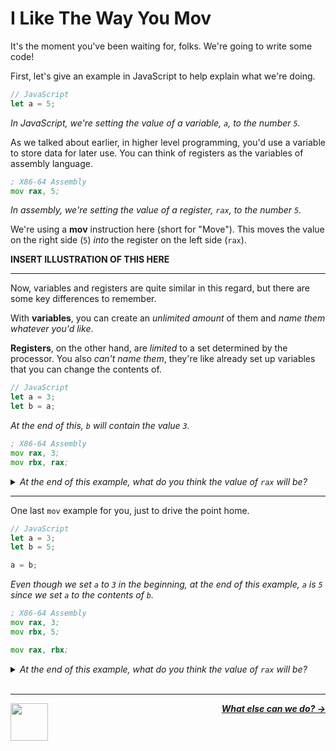 # I Like The Way You Mov

It's the moment you've been waiting for, folks. We're going to write some code!

First, let's give an example in JavaScript to help explain what we're doing.

```js
// JavaScript
let a = 5;
```

_In JavaScript, we're setting the value of a variable, `a`, to the number `5`._

As we talked about earlier, in higher level programming, you'd use a variable to store data for later use. You can think of registers as the variables of assembly language.

```asm
; X86-64 Assembly
mov rax, 5;
```
_In assembly, we're setting the value of a register, `rax`, to the number `5`._

We're using a **mov** instruction here (short for "Move"). This moves the value on the right side (`5`) _into_ the register on the left side (`rax`).

**INSERT ILLUSTRATION OF THIS HERE**

---

Now, variables and registers are quite similar in this regard, but there are some key differences to remember.

With **variables**, you can create an _unlimited amount_ of them and _name them whatever you'd like_.

**Registers**, on the other hand, are _limited_ to a set determined by the processor. You also _can't name them_, they're like already set up variables that you can change the contents of.

```js
// JavaScript
let a = 3;
let b = a;
```
_At the end of this, `b` will contain the value `3`._

```asm
; X86-64 Assembly
mov rax, 3;
mov rbx, rax;
```
<details>
<summary><i>At the end of this example, what do you think the value of <code>rax</code> will be?</i></summary>

<br />
<i>In our previous assembly example, we set the value of the <code>rax</code> register to a number. In this example, we set the value one register to the value of another register. At the end of this, <code>rbx</code> will contain the value <code>3</code>.</i>

</details>

---

One last `mov` example for you, just to drive the point home.

```js
// JavaScript
let a = 3;
let b = 5;

a = b;
```
_Even though we set `a` to `3` in the beginning, at the end of this example, `a` is `5` since we set `a` to the contents of `b`._

```asm
; X86-64 Assembly
mov rax, 3;
mov rbx, 5;

mov rax, rbx;
```

<details>
<summary><i>At the end of this example, what do you think the value of <code>rax</code> will be?</i></summary>

<br />
<i>Even though we set <code>rax</code> to <code>3</code> in the beginning, at the end of this example, <code>rax</code> is <code>5</code> since we set <code>rax</code> to the contents of <code>rbx</code>.</i>

</details>

<br />

---

<a href="/guide/writing-code/registers.md">
  <picture>
    <source media="(prefers-color-scheme: dark)" srcset="https://cloud-5aq8uo1rv-hack-club-bot.vercel.app/0backd.png">
    <img align="left" width="60" src="https://cloud-5v3nvbscw-hack-club-bot.vercel.app/0backl.png" />
  </picture>
</a>

<p align="right">
  <em>
    <b>
      <a href="/guide/writing-code/instructions/math.md">
        What else can we do? →
      </a>
    </b>
  </em>
</p>
